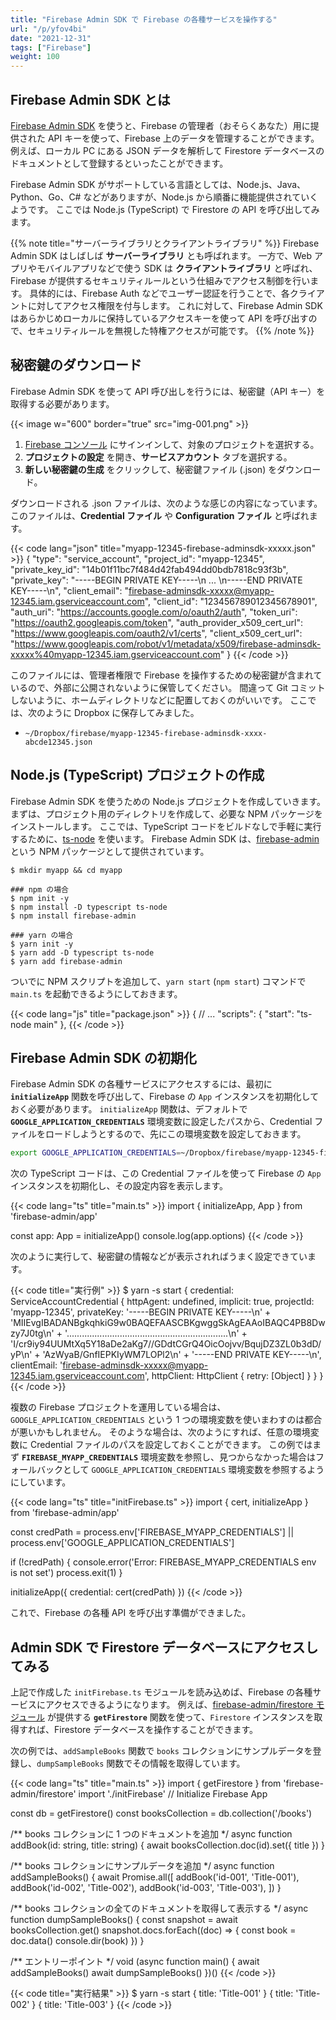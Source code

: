 ```yaml
---
title: "Firebase Admin SDK で Firebase の各種サービスを操作する"
url: "/p/yfov4bi"
date: "2021-12-31"
tags: ["Firebase"]
weight: 100
---
```


Firebase Admin SDK とは
----

[Firebase Admin SDK](https://firebase.google.com/docs/reference/admin) を使うと、Firebase の管理者（おそらくあなた）用に提供された API キーを使って、Firebase 上のデータを管理することができます。
例えば、ローカル PC にある JSON データを解析して Firestore データベースのドキュメントとして登録するといったことができます。

Firebase Admin SDK がサポートしている言語としては、Node.js、Java、Python、Go、C# などがありますが、Node.js から順番に機能提供されていくようです。
ここでは Node.js (TypeScript) で Firestore の API を呼び出してみます。

{{% note title="サーバーライブラリとクライアントライブラリ" %}}
Firebase Admin SDK はしばしば __サーバーライブラリ__ とも呼ばれます。
一方で、Web アプリやモバイルアプリなどで使う SDK は __クライアントライブラリ__ と呼ばれ、Firebase が提供するセキュリティルールという仕組みでアクセス制御を行います。
具体的には、Firebase Auth などでユーザー認証を行うことで、各クライアントに対してアクセス権限を付与します。
これに対して、Firebase Admin SDK はあらかじめローカルに保持しているアクセスキーを使って API を呼び出すので、セキュリティルールを無視した特権アクセスが可能です。
{{% /note %}}


秘密鍵のダウンロード
----

Firebase Admin SDK を使って API 呼び出しを行うには、秘密鍵（API キー）を取得する必要があります。

{{< image w="600" border="true" src="img-001.png" >}}

1. [Firebase コンソール](https://console.firebase.google.com/) にサインインして、対象のプロジェクトを選択する。
2. __プロジェクトの設定__ を開き、__サービスアカウント__ タブを選択する。
3. __新しい秘密鍵の生成__ をクリックして、秘密鍵ファイル (.json) をダウンロード。

ダウンロードされる .json ファイルは、次のような感じの内容になっています。
このファイルは、__Credential ファイル__ や __Configuration ファイル__ と呼ばれます。

{{< code lang="json" title="myapp-12345-firebase-adminsdk-xxxxx.json" >}}
{
  "type": "service_account",
  "project_id": "myapp-12345",
  "private_key_id": "14b01f11bc7f484d42fab494dd0bdb7818c93f3b",
  "private_key": "-----BEGIN PRIVATE KEY-----\n ... \n-----END PRIVATE KEY-----\n",
  "client_email": "firebase-adminsdk-xxxxx@myapp-12345.iam.gserviceaccount.com",
  "client_id": "123456789012345678901",
  "auth_uri": "https://accounts.google.com/o/oauth2/auth",
  "token_uri": "https://oauth2.googleapis.com/token",
  "auth_provider_x509_cert_url": "https://www.googleapis.com/oauth2/v1/certs",
  "client_x509_cert_url": "https://www.googleapis.com/robot/v1/metadata/x509/firebase-adminsdk-xxxxx%40myapp-12345.iam.gserviceaccount.com"
}
{{< /code >}}

このファイルには、管理者権限で Firebase を操作するための秘密鍵が含まれているので、外部に公開されないように保管してください。
間違って Git コミットしないように、ホームディレクトリなどに配置しておくのがいいです。
ここでは、次のように Dropbox に保存してみました。

- `~/Dropbox/firebase/myapp-12345-firebase-adminsdk-xxxx-abcde12345.json`


Node.js (TypeScript) プロジェクトの作成
----

Firebase Admin SDK を使うための Node.js プロジェクトを作成していきます。
まずは、プロジェクト用のディレクトリを作成して、必要な NPM パッケージをインストールします。
ここでは、TypeScript コードをビルドなしで手軽に実行するために、[ts-node](https://www.npmjs.com/package/ts-node) を使います。
Firebase Admin SDK は、[firebase-admin](https://www.npmjs.com/package/firebase-admin) という NPM パッケージとして提供されています。

```
$ mkdir myapp && cd myapp

### npm の場合
$ npm init -y
$ npm install -D typescript ts-node
$ npm install firebase-admin

### yarn の場合
$ yarn init -y
$ yarn add -D typescript ts-node
$ yarn add firebase-admin
```

ついでに NPM スクリプトを追加して、`yarn start` (`npm start`) コマンドで `main.ts` を起動できるようにしておきます。

{{< code lang="js" title="package.json" >}}
{
  // ...
  "scripts": {
    "start": "ts-node main"
  },
{{< /code >}}


Firebase Admin SDK の初期化
----

Firebase Admin SDK の各種サービスにアクセスするには、最初に __`initializeApp`__ 関数を呼び出して、Firebase の `App` インスタンスを初期化しておく必要があります。
`initializeApp` 関数は、デフォルトで __`GOOGLE_APPLICATION_CREDENTIALS`__ 環境変数に設定したパスから、Credential ファイルをロードしようとするので、先にこの環境変数を設定しておきます。

```bash
export GOOGLE_APPLICATION_CREDENTIALS=~/Dropbox/firebase/myapp-12345-firebase-adminsdk-xxxx-abcde12345.json
```

次の TypeScript コードは、この Credential ファイルを使って Firebase の `App` インスタンスを初期化し、その設定内容を表示します。

{{< code lang="ts" title="main.ts" >}}
import { initializeApp, App } from 'firebase-admin/app'

const app: App = initializeApp()
console.log(app.options)
{{< /code >}}

次のように実行して、秘密鍵の情報などが表示されればうまく設定できています。

{{< code title="実行例" >}}
$ yarn -s start
{
  credential: ServiceAccountCredential {
    httpAgent: undefined,
    implicit: true,
    projectId: 'myapp-12345',
    privateKey: '-----BEGIN PRIVATE KEY-----\n' +
      'MIIEvgIBADANBgkqhkiG9w0BAQEFAASCBKgwggSkAgEAAoIBAQC4PB8Dwzy7J0tg\n' +
      '................................................................\n' +
      'I/cr9iy94UUMtXq5Y18aDe2aKg7//GDdtCGrQ4OicOojvv/BqujDZ3ZL0b3dD/yP\n' +
      'AzWyaB/GnfIEPKIyWM7LOPl2\n' +
      '-----END PRIVATE KEY-----\n',
    clientEmail: 'firebase-adminsdk-xxxxx@myapp-12345.iam.gserviceaccount.com',
    httpClient: HttpClient { retry: [Object] }
  }
}
{{< /code >}}

複数の Firebase プロジェクトを運用している場合は、`GOOGLE_APPLICATION_CREDENTIALS` という 1 つの環境変数を使いまわすのは都合が悪いかもしれません。
そのような場合は、次のようにすれば、任意の環境変数に Credential ファイルのパスを設定しておくことができます。
この例ではまず __`FIREBASE_MYAPP_CREDENTIALS`__ 環境変数を参照し、見つからなかった場合はフォールバックとして `GOOGLE_APPLICATION_CREDENTIALS` 環境変数を参照するようにしています。

{{< code lang="ts" title="initFirebase.ts" >}}
import { cert, initializeApp } from 'firebase-admin/app'

const credPath =
  process.env['FIREBASE_MYAPP_CREDENTIALS'] ||
  process.env['GOOGLE_APPLICATION_CREDENTIALS']

if (!credPath) {
  console.error('Error: FIREBASE_MYAPP_CREDENTIALS env is not set')
  process.exit(1)
}

initializeApp({ credential: cert(credPath) })
{{< /code >}}

これで、Firebase の各種 API を呼び出す準備ができました。


Admin SDK で Firestore データベースにアクセスしてみる
----

上記で作成した `initFirebase.ts` モジュールを読み込めば、Firebase の各種サービスにアクセスできるようになります。
例えば、[firebase-admin/firestore モジュール](https://firebase.google.com/docs/reference/admin/node/firebase-admin.firestore) が提供する __`getFirestore`__ 関数を使って、`Firestore` インスタンスを取得すれば、Firestore データベースを操作することができます。

次の例では、`addSampleBooks` 関数で `books` コレクションにサンプルデータを登録し、`dumpSampleBooks` 関数でその情報を取得しています。

{{< code lang="ts" title="main.ts" >}}
import { getFirestore } from 'firebase-admin/firestore'
import './initFirebase' // Initialize Firebase App

const db = getFirestore()
const booksCollection = db.collection('/books')

/** books コレクションに 1 つのドキュメントを追加 */
async function addBook(id: string, title: string) {
  await booksCollection.doc(id).set({ title })
}

/** books コレクションにサンプルデータを追加 */
async function addSampleBooks() {
  await Promise.all([
    addBook('id-001', 'Title-001'),
    addBook('id-002', 'Title-002'),
    addBook('id-003', 'Title-003'),
  ])
}

/** books コレクションの全てのドキュメントを取得して表示する */
async function dumpSampleBooks() {
  const snapshot = await booksCollection.get()
  snapshot.docs.forEach((doc) => {
    const book = doc.data()
    console.dir(book)
  })
}

/** エントリーポイント */
void (async function main() {
  await addSampleBooks()
  await dumpSampleBooks()
})()
{{< /code >}}

{{< code title="実行結果" >}}
$ yarn -s start
{ title: 'Title-001' }
{ title: 'Title-002' }
{ title: 'Title-003' }
{{< /code >}}


